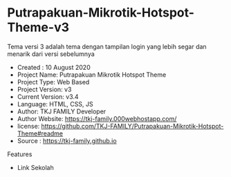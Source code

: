 # Putrapakuan-Mikrotik-Hotspot-Theme-v3
Tema versi 3 adalah tema dengan tampilan login yang lebih segar dan menarik dari versi sebelumnya

- Created : 10 August 2020
- Project Name: Putrapakuan Mikrotik Hotspot Theme
- Project Type: Web Based
- Project Version: v3
- Current Version: v3.4
- Language: HTML, CSS, JS
- Author: TKJ FAMILY Developer
- Author Website: https://tkj-family.000webhostapp.com/
- license: https://github.com/TKJ-FAMILY/Putrapakuan-Mikrotik-Hotspot-Theme#readme
- Source : https://tkj-family.github.io

Features
- Link Sekolah
